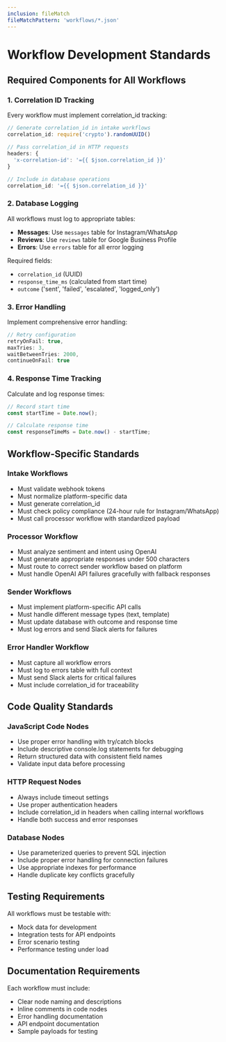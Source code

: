 ```yaml
---
inclusion: fileMatch
fileMatchPattern: 'workflows/*.json'
---
```


# Workflow Development Standards

## Required Components for All Workflows

### 1. Correlation ID Tracking
Every workflow must implement correlation_id tracking:

```javascript
// Generate correlation_id in intake workflows
correlation_id: require('crypto').randomUUID()

// Pass correlation_id in HTTP requests
headers: {
  'x-correlation-id': '={{ $json.correlation_id }}'
}

// Include in database operations
correlation_id: '={{ $json.correlation_id }}'
```

### 2. Database Logging
All workflows must log to appropriate tables:

- **Messages**: Use `messages` table for Instagram/WhatsApp
- **Reviews**: Use `reviews` table for Google Business Profile
- **Errors**: Use `errors` table for all error logging

Required fields:
- `correlation_id` (UUID)
- `response_time_ms` (calculated from start time)
- `outcome` ('sent', 'failed', 'escalated', 'logged_only')

### 3. Error Handling
Implement comprehensive error handling:

```javascript
// Retry configuration
retryOnFail: true,
maxTries: 3,
waitBetweenTries: 2000,
continueOnFail: true
```

### 4. Response Time Tracking
Calculate and log response times:

```javascript
// Record start time
const startTime = Date.now();

// Calculate response time
const responseTimeMs = Date.now() - startTime;
```

## Workflow-Specific Standards

### Intake Workflows
- Must validate webhook tokens
- Must normalize platform-specific data
- Must generate correlation_id
- Must check policy compliance (24-hour rule for Instagram/WhatsApp)
- Must call processor workflow with standardized payload

### Processor Workflow
- Must analyze sentiment and intent using OpenAI
- Must generate appropriate responses under 500 characters
- Must route to correct sender workflow based on platform
- Must handle OpenAI API failures gracefully with fallback responses

### Sender Workflows
- Must implement platform-specific API calls
- Must handle different message types (text, template)
- Must update database with outcome and response time
- Must log errors and send Slack alerts for failures

### Error Handler Workflow
- Must capture all workflow errors
- Must log to errors table with full context
- Must send Slack alerts for critical failures
- Must include correlation_id for traceability

## Code Quality Standards

### JavaScript Code Nodes
- Use proper error handling with try/catch blocks
- Include descriptive console.log statements for debugging
- Return structured data with consistent field names
- Validate input data before processing

### HTTP Request Nodes
- Always include timeout settings
- Use proper authentication headers
- Include correlation_id in headers when calling internal workflows
- Handle both success and error responses

### Database Nodes
- Use parameterized queries to prevent SQL injection
- Include proper error handling for connection failures
- Use appropriate indexes for performance
- Handle duplicate key conflicts gracefully

## Testing Requirements

All workflows must be testable with:
- Mock data for development
- Integration tests for API endpoints
- Error scenario testing
- Performance testing under load

## Documentation Requirements

Each workflow must include:
- Clear node naming and descriptions
- Inline comments in code nodes
- Error handling documentation
- API endpoint documentation
- Sample payloads for testing